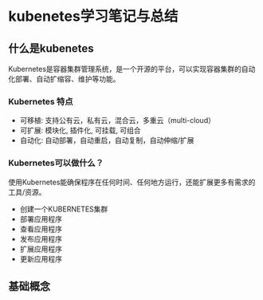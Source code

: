 # kubenetes学习笔记与总结
## 什么是kubenetes
  Kubernetes是容器集群管理系统，是一个开源的平台，可以实现容器集群的自动化部署、自动扩缩容、维护等功能。
### Kubernetes 特点 
  * 可移植: 支持公有云，私有云，混合云，多重云（multi-cloud）
  * 可扩展: 模块化, 插件化, 可挂载, 可组合
  * 自动化: 自动部署，自动重启，自动复制，自动伸缩/扩展
### Kubernetes可以做什么？
  使用Kubernetes能确保程序在任何时间、任何地方运行，还能扩展更多有需求的工具/资源。
  * 创建一个KUBERNETES集群
  * 部署应用程序
  * 查看应用程序
  * 发布应用程序
  * 扩展应用程序
  * 更新应用程序
## 基础概念

